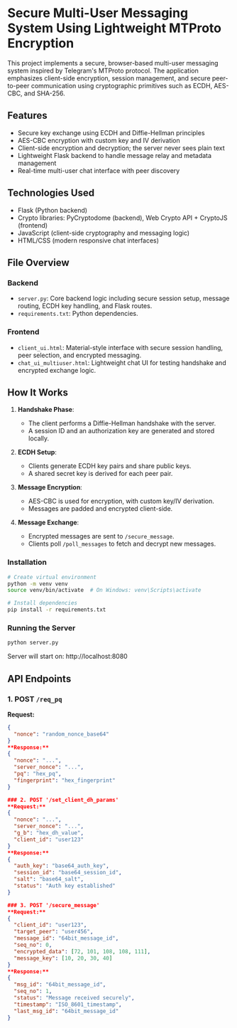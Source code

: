 # Secure Multi-User Messaging System Using Lightweight MTProto Encryption

This project implements a secure, browser-based multi-user messaging system inspired by Telegram's MTProto protocol. The application emphasizes client-side encryption, session management, and secure peer-to-peer communication using cryptographic primitives such as ECDH, AES-CBC, and SHA-256.

## Features

- Secure key exchange using ECDH and Diffie-Hellman principles
- AES-CBC encryption with custom key and IV derivation
- Client-side encryption and decryption; the server never sees plain text
- Lightweight Flask backend to handle message relay and metadata management
- Real-time multi-user chat interface with peer discovery

## Technologies Used

- Flask (Python backend)
- Crypto libraries: PyCryptodome (backend), Web Crypto API + CryptoJS (frontend)
- JavaScript (client-side cryptography and messaging logic)
- HTML/CSS (modern responsive chat interfaces)

## File Overview

### Backend

- `server.py`: Core backend logic including secure session setup, message routing, ECDH key handling, and Flask routes.
- `requirements.txt`: Python dependencies.

### Frontend

- `client_ui.html`: Material-style interface with secure session handling, peer selection, and encrypted messaging.
- `chat_ui_multiuser.html`: Lightweight chat UI for testing handshake and encrypted exchange logic.

## How It Works

1. **Handshake Phase**:
   - The client performs a Diffie-Hellman handshake with the server.
   - A session ID and an authorization key are generated and stored locally.

2. **ECDH Setup**:
   - Clients generate ECDH key pairs and share public keys.
   - A shared secret key is derived for each peer pair.

3. **Message Encryption**:
   - AES-CBC is used for encryption, with custom key/IV derivation.
   - Messages are padded and encrypted client-side.

4. **Message Exchange**:
   - Encrypted messages are sent to `/secure_message`.
   - Clients poll `/poll_messages` to fetch and decrypt new messages.


### Installation
```bash
# Create virtual environment
python -m venv venv
source venv/bin/activate  # On Windows: venv\Scripts\activate

# Install dependencies
pip install -r requirements.txt
```

### Running the Server
```bash
python server.py
```
Server will start on: http://localhost:8080

## API Endpoints

### 1. POST `/req_pq`

**Request:**
```json
{
  "nonce": "random_nonce_base64"
}
**Response:**
{
  "nonce": "...",
  "server_nonce": "...",
  "pq": "hex_pq",
  "fingerprint": "hex_fingerprint"
}

### 2. POST '/set_client_dh_params'
**Request:**
{
  "nonce": "...",
  "server_nonce": "...",
  "g_b": "hex_dh_value",
  "client_id": "user123"
}
**Response:**
{
  "auth_key": "base64_auth_key",
  "session_id": "base64_session_id",
  "salt": "base64_salt",
  "status": "Auth key established"
}

### 3. POST '/secure_message'
**Request:**
{
  "client_id": "user123",
  "target_peer": "user456",
  "message_id": "64bit_message_id",
  "seq_no": 0,
  "encrypted_data": [72, 101, 108, 108, 111],
  "message_key": [10, 20, 30, 40]
}
**Response:**
{
  "msg_id": "64bit_message_id",
  "seq_no": 1,
  "status": "Message received securely",
  "timestamp": "ISO_8601_timestamp",
  "last_msg_id": "64bit_message_id"
}


